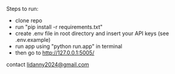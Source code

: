 Steps to run:
- clone repo
- run "pip install -r requirements.txt"
- create .env file in root directory and insert your API keys (see .env.example)
- run app using "python run.app" in terminal
- then go to http://127.0.0.1:5005/

contact lidanny2024@gmail.com